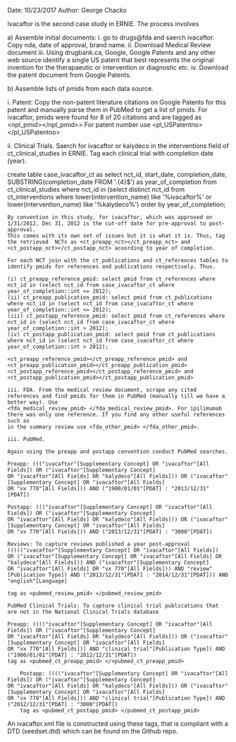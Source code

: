 Date: 10/23/2017
Author: George Chacko

Ivacaftor is the second case study in ERNIE. The process involves

a) Assemble initial documents: 
   i. go to drugs@fda and saerch ivacaftor. Copy nda, date of approval, brand name.
   ii. Download Medical Review document
   iii. Using drugbank.ca, Google, Google Patents and any other web source identify a single US patent that best represents the original invention 
   for the therapaeutic or intervention or diagnostic etc. 
   iv. Download the patent document from Google Patents.

b) Assemble lists of pmids from each data source. 

   i. Patent: Copy the non-patent literature citations on Google Patents for this patent and manually parse them in PubMed to get a list of pmids. 
   For ivacaftor, pmids were found for 8 of 20 citations and are tagged as  <npl_pmid></npl_pmid>> For patent number use <pl_USPatentno> </pl_USPatentno>

   ii. Clinical Trials. Saerch for ivacaftor or kalydeco in the interventions field of ct_clinical_studies in ERNIE. Tag each clinical trial with completion
   date (year). 

   create table case_ivacaftor_ct as select nct_id, start_date, completion_date, SUBSTRING(completion_date FROM '.{4}$') as
   year_of_completion from ct_clinical_studies where nct_id in (select distinct nct_id from ct_interventions where lower(intervention_name) like '%ivacaftor%'
   or lower(intervention_name) like '%kalydeco%') order by year_of_completion;


    By convention in this study, for ivacaftor, which was approved on 1/31/2012, Dec 31, 2012 is the cut-off date for pre-approval to post-approval. 
    This comes with its own set of issues but it is what it is. Thus, tag the retrieved  NCTs as <ct_preapp_nct></ct_preapp_nct> and 
    <ct_postapp_nct></ct_postapp_nct> acoording to year of completion.
    
    For each NCT join with the ct_publications and ct_references tables to identify pmids for references and publications respectively. Thus. 
    
    (i) ct_preapp_reference_pmid: select pmid from ct_references where nct_id in (select nct_id from case_ivacaftor_ct where year_of_completion::int <= 2012);
    (ii) ct_preapp_publication_pmid: select pmid from ct_publications where nct_id in (select nct_id from case_ivacaftor_ct where year_of_completion::int <= 2012);  
    (iii) ct_postapp_reference_pmid: select pmid from ct_references where nct_id in (select nct_id from case_ivacaftor_ct where year_of_completion::int > 2012);
    (iv) ct_postapp_publication_pmid: select pmid from ct_publications where nct_id in (select nct_id from case_ivacaftor_ct where year_of_completion::int > 2012);
 
    <ct_preapp_reference_pmid></ct_preapp_reference_pmid> and <ct_preapp_publication_pmid></ct_preapp_publication_pmid>
    <ct_postapp_reference_pmid></ct_postapp_reference_pmid> and <ct_postapp_publication_pmid></ct_postapp_publication_pmid>

    iii. FDA. From the medical review document, scrape any cited references and find pmids for them in PubMed (manually till we have a better way). Use
    <fda_medical_review_pmid> </fda_medical_review_pmid>. For ipilimumab there was only one reference. If you find any other useful references such as 
    in the summary review use <fda_other_pmid> </fda_other_pmid>.

    iii. PubMed. 

    Again using the preapp and postapp convention conduct PubMed searches.

    Preapp: ((("ivacaftor"[Supplementary Concept] OR "ivacaftor"[All Fields]) OR ("ivacaftor"[Supplementary Concept] 
    OR "ivacaftor"[All Fields] OR "kalydeco"[All Fields])) OR ("ivacaftor"[Supplementary Concept] OR "ivacaftor"[All Fields] 
    OR "vx 770"[All Fields])) AND ("1900/01/01"[PDAT] : "2013/12/31"[PDAT])

    Postapp: ((("ivacaftor"[Supplementary Concept] OR "ivacaftor"[All Fields]) OR ("ivacaftor"[Supplementary Concept] 
    OR "ivacaftor"[All Fields] OR "kalydeco"[All Fields])) OR ("ivacaftor"[Supplementary Concept] OR "ivacaftor"[All Fields] 
    OR "vx 770"[All Fields])) AND ("2013/12/31"[PDAT] : "3000"[PDAT])

    Reviews: To capture reviews published a year post-approval ((((("ivacaftor"[Supplementary Concept] OR "ivacaftor"[All Fields]) 
    OR ("ivacaftor"[Supplementary Concept] OR "ivacaftor"[All Fields] OR "kalydeco"[All Fields])) AND ("ivacaftor"[Supplementary Concept] 
    OR "ivacaftor"[All Fields] OR "vx 770"[All Fields])) AND "review"[Publication Type]) AND ("2013/12/31"[PDAT] : "2014/12/31"[PDAT])) AND "english"[Language]

    tag as <pubmed_review_pmid> </pubmed_review_pmid> 

    PubMed Clinical Trials: To capture clinical trial publications that are not in the National Clinical Trials database 
    
	Preapp: (((("ivacaftor"[Supplementary Concept] OR "ivacaftor"[All Fields]) OR ("ivacaftor"[Supplementary Concept] 
	OR "ivacaftor"[All Fields] OR "kalydeco"[All Fields])) OR ("ivacaftor"[Supplementary Concept] OR "ivacaftor"[All Fields] 
	OR "vx 770"[All Fields])) AND "clinical trial"[Publication Type]) AND ("1900/01/01"[PDAT] : "2012/12/31"[PDAT])
 	tag as <pubmed_ct_preapp_pmid> </<pubmed_ct_preapp_pmid>

    	Postapp: (((("ivacaftor"[Supplementary Concept] OR "ivacaftor"[All Fields]) OR ("ivacaftor"[Supplementary Concept] 
	OR "ivacaftor"[All Fields] OR "kalydeco"[All Fields])) OR ("ivacaftor"[Supplementary Concept] OR "ivacaftor"[All Fields] 
	OR "vx 770"[All Fields])) AND "clinical trial"[Publication Type]) AND ("2012/12/31"[PDAT] : "3000"[PDAT]) 
    	tag as <pubmed_ct_postapp_pmid> </pubmed_ct_postapp_pmid>

An ivacaftor.xml file is constructed using these tags, that is compliant with a DTD (seedset.dtd) which can be found on the Github repo.



